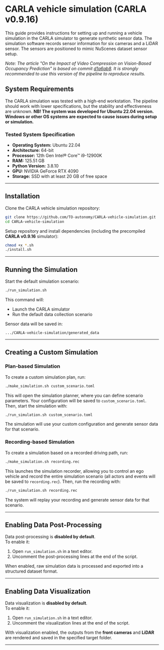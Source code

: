 # CARLA vehicle simulation (CARLA v0.9.16)

This guide provides instructions for setting up and running a vehicle simulation in the CARLA simulator to generate synthetic sensor data. The simulation software records sensor information for six cameras and a LiDAR sensor. The sensors are positioned to mimic NuScenes dataset sensor setup. 

*Note: The article "On the Impact of Video Compression on Vision-Based Occupancy
Prediction" is based on commit [d1a6ab8](https://github.com/TO-autonomy/CARLA-vehicle-simulation/tree/d1a6ab86d489e1b27c9eaca6d6c777b5bcb04788). It is strongly recommended to use this version of the pipeline to reproduce results.*

## System Requirements

The CARLA simulation was tested with a high-end workstation. The pipeline should work with lower specifications, but the stability and effectiveness are unknown. **NB! The system was developed for Ubuntu 22.04 version. Windows or other OS systems are expected to cause issues during setup or simulation.**

### Tested System Specification
- **Operating System:** Ubuntu 22.04
- **Architecture:** 64-bit
- **Processor:** 12th Gen Intel® Core™ i9-12900K
- **RAM:** 125.51 GB
- **Python Version:** 3.8.10
- **GPU:** NVIDIA GeForce RTX 4090
- **Storage:** SSD with at least 20 GB of free space

---

## Installation

Clone the CARLA vehicle simulation repository:

```bash
git clone https://github.com/TO-autonomy/CARLA-vehicle-simulation.git
cd CARLA-vehicle-simulation
```

Setup repository and install dependencies (including the precompiled **CARLA v0.9.16** simulator):

```bash
chmod +x *.sh
./install.sh
```

---

## Running the Simulation

Start the default simulation scenario:

```bash
./run_simulation.sh
```

This command will:
- Launch the CARLA simulator  
- Run the default data collection scenario  

Sensor data will be saved in:

```
.../CARLA-vehicle-simulation/generated_data
```

---

## Creating a Custom Simulation

### Plan-based Simulation

To create a custom simulation plan, run:

```bash
./make_simulation.sh custom_scenario.toml
```

This will open the simulation planner, where you can define scenario parameters. Your configuration will be saved to `custom_scenario.toml`.  
Then, start the simulation with:

```bash
./run_simulation.sh custom_scenario.toml
```

The simulation will use your custom configuration and generate sensor data for that scenario.

### Recording-based Simulation

To create a simulation based on a recorded driving path, run:

```bash
./make_simulation.sh recording.rec
```

This launches the simulation recorder, allowing you to control an ego vehicle and record the entire simulation scenario (all actors and events will be saved to `recording.rec`). 
Then, run the recording with:

```bash
./run_simulation.sh recording.rec
```

The system will replay your recording and generate sensor data for that scenario.

---

## Enabling Data Post-Processing

Data post-processing is **disabled by default**.  
To enable it:

1. Open `run_simulation.sh` in a text editor.  
2. Uncomment the post-processing lines at the end of the script.

When enabled, raw simulation data is processed and exported into a structured dataset format.

---

## Enabling Data Visualization

Data visualization is **disabled by default**.  
To enable it:

1. Open `run_simulation.sh` in a text editor.  
2. Uncomment the visualization lines at the end of the script.

With visualization enabled, the outputs from the **front cameras** and **LiDAR** are rendered and saved in the specified target folder.

---










